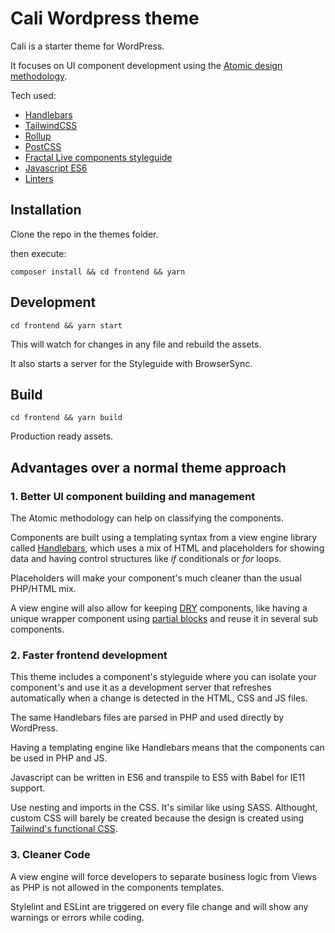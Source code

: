 # Cali Wordpress theme

Cali is a starter theme for WordPress. 

It focuses on UI component development using the [Atomic design methodology](https://atomicdesign.bradfrost.com/chapter-2/).

Tech used:
- [Handlebars](https://handlebarsjs.com/) 
- [TailwindCSS](https://tailwindcss.com/)
- [Rollup](https://rollupjs.org/guide/en/) 
- [PostCSS](https://postcss.org/) 
- [Fractal Live components styleguide](https://fractal.build/)
- [Javascript ES6](http://es6-features.org/#Constants)
- [Linters](https://sourcelevel.io/blog/what-is-a-linter-and-why-your-team-should-use-it)

## Installation
Clone the repo in the themes folder.

then execute:

    composer install && cd frontend && yarn

## Development
    cd frontend && yarn start
    
This will watch for changes in any file and rebuild the assets. 

It also starts a server for the Styleguide with BrowserSync.    
    
## Build
    cd frontend && yarn build    

Production ready assets.

## Advantages over a normal theme approach

### 1. Better UI component building and management

The Atomic methodology can help on classifying the components.

Components are built using a templating syntax from a view engine library called [Handlebars](https://handlebarsjs.com/), which uses a mix of HTML and placeholders for showing data and having control structures like _if_ conditionals or _for_ loops.

Placeholders will make your component's much cleaner than the usual PHP/HTML mix.

A view engine will also allow for keeping [DRY](https://en.wikipedia.org/wiki/Don%27t_repeat_yourself) components, like having a unique wrapper component using [partial blocks](https://handlebarsjs.com/guide/partials.html#partial-blocks) and reuse it in several sub components.

### 2. Faster frontend development

This theme includes a component's styleguide where you can isolate your component's and use it as a development server that refreshes automatically when a change is detected in the HTML, CSS and JS files.

The same Handlebars files are parsed in PHP and used directly by WordPress.

Having a templating engine like Handlebars means that the components can be used in PHP and JS.

Javascript can be written in ES6 and transpile to ES5 with Babel for IE11 support. 

Use nesting and imports in the CSS. It's similar like using SASS. Althought, custom CSS will barely be created because the design is created using [Tailwind's functional CSS](https://rangle.io/blog/styling-with-functional-css/).

### 3. Cleaner Code

A view engine will force developers to separate business logic from Views as PHP is not allowed in the components templates.

Stylelint and ESLint are triggered on every file change and will show any warnings or errors while coding. 
